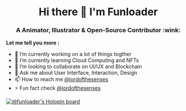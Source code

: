 <h1 align="center">Hi there 👋 I'm Funloader </h1>
<h3 align="center">A Animator, Illustrator & Open-Source Contributor :wink: </h3>

<!--
**funloader/funloader** is a ✨ _special_ ✨ repository because its `README.md` (this file) appears on your GitHub profile.
Here are some ideas to get you started:
-->


**Let me tell you more :**
- 🔭 I’m currently working on a lot of things togther
- 🌱 I’m currently learning Cloud Computing and NFTs
- 👯 I’m looking to collaborate on UI/UX and Blockchain
- 💬 Ask me about User Interface, Interaction, Design 
- 📫 How to reach me [@lordofthesenses](https://www.linkedin.com/in/hrishikesh-bhuskade-7b3643191)
- ⚡ Fun fact check [@lordofthesenses](https://instagram.com/lordofthesenses)
<!-- 😄 Pronouns: ...
- ⚡ Fun fact: ...
-->
[![@funloader's Holopin board](https://holopin.io/api/user/board?user=funloader)](https://holopin.io/@funloader)
